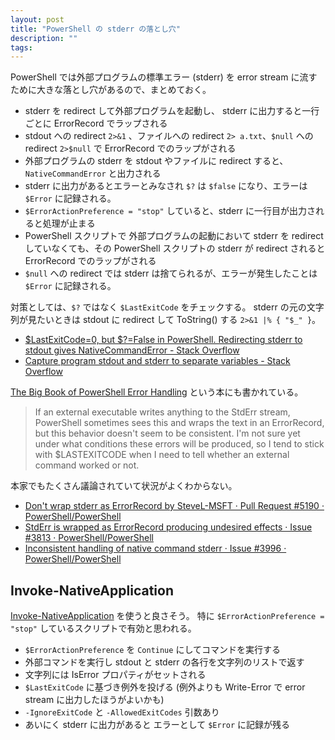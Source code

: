 ```yaml
---
layout: post
title: "PowerShell の stderr の落とし穴"
description: ""
tags: 
---
```


PowerShell では外部プログラムの標準エラー (stderr) を error stream に流すために大きな落とし穴があるので、まとめておく。

* stderr を redirect して外部プログラムを起動し、 stderr に出力すると一行ごとに ErrorRecord でラップされる
* stdout への redirect `2>&1` 、ファイルへの redirect `2> a.txt`、`$null` への redirect `2>$null` で ErrorRecord でのラップがされる
* 外部プログラムの stderr を stdout やファイルに redirect すると、 `NativeCommandError` と出力される
* stderr に出力があるとエラーとみなされ `$?` は `$false` になり、エラーは `$Error` に記録される。
* `$ErrorActionPreference = "stop"` していると、stderr に一行目が出力されると処理が止まる
* PowerShell スクリプトで 外部プログラムの起動において stderr を redirect していなくても、その PowerShell スクリプトの stderr が redirect されると ErrorRecord でのラップがされる
* `$null` への redirect では stderr は捨てられるが、エラーが発生したことは `$Error` に記録される。

対策としては、`$?` ではなく `$LastExitCode` をチェックする。
stderr の元の文字列が見たいときは stdout に redirect して ToString() する `2>&1 |% { "$_" }`。

* [$LastExitCode=0, but $?=False in PowerShell. Redirecting stderr to stdout gives NativeCommandError - Stack Overflow](https://stackoverflow.com/q/10666101/2691131)
* [ Capture program stdout and stderr to separate variables - Stack Overflow](https://stackoverflow.com/q/24222088/2691131)

[The Big Book of PowerShell Error Handling](https://devops-collective-inc.gitbook.io/the-big-book-of-powershell-error-handling/putting-it-all-together)
という本にも書かれている。

> If an external executable writes anything to the StdErr stream,
> PowerShell sometimes sees this and wraps the text in an ErrorRecord,
> but this behavior doesn't seem to be consistent.
> I'm not sure yet under what conditions these errors will be produced,
> so I tend to stick with $LASTEXITCODE when I need to tell whether an external command worked or not.

本家でもたくさん議論されていて状況がよくわからない。

* [Don't wrap stderr as ErrorRecord by SteveL-MSFT · Pull Request #5190 · PowerShell/PowerShell](https://github.com/PowerShell/PowerShell/pull/5190)
* [StdErr is wrapped as ErrorRecord producing undesired effects · Issue #3813 · PowerShell/PowerShell](https://github.com/PowerShell/PowerShell/issues/3813)
* [Inconsistent handling of native command stderr · Issue #3996 · PowerShell/PowerShell](https://github.com/PowerShell/PowerShell/issues/3996)


## Invoke-NativeApplication

[Invoke-NativeApplication](https://github.com/mnaoumov/Invoke-NativeApplication) 
を使うと良さそう。
特に `$ErrorActionPreference = "stop"` しているスクリプトで有効と思われる。

* `$ErrorActionPreference` を `Continue` にしてコマンドを実行する
* 外部コマンドを実行し stdout と stderr の各行を文字列のリストで返す
* 文字列には IsError プロパティがセットされる
* `$LastExitCode` に基づき例外を投げる (例外よりも Write-Error で error stream に出力したほうがよいかも)
* `-IgnoreExitCode` と `-AllowedExitCodes` 引数あり
* あいにく stderr に出力があると エラーとして `$Error` に記録が残る
